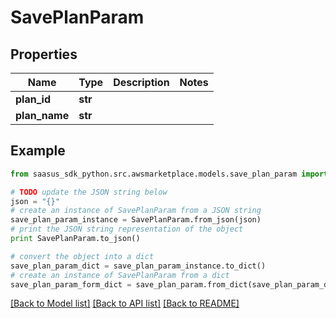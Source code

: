 # SavePlanParam


## Properties
Name | Type | Description | Notes
------------ | ------------- | ------------- | -------------
**plan_id** | **str** |  | 
**plan_name** | **str** |  | 

## Example

```python
from saasus_sdk_python.src.awsmarketplace.models.save_plan_param import SavePlanParam

# TODO update the JSON string below
json = "{}"
# create an instance of SavePlanParam from a JSON string
save_plan_param_instance = SavePlanParam.from_json(json)
# print the JSON string representation of the object
print SavePlanParam.to_json()

# convert the object into a dict
save_plan_param_dict = save_plan_param_instance.to_dict()
# create an instance of SavePlanParam from a dict
save_plan_param_form_dict = save_plan_param.from_dict(save_plan_param_dict)
```
[[Back to Model list]](../README.md#documentation-for-models) [[Back to API list]](../README.md#documentation-for-api-endpoints) [[Back to README]](../README.md)


